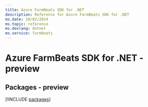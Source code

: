 ```yaml
---
title: Azure FarmBeats SDK for .NET
description: Reference for Azure FarmBeats SDK for .NET
ms.date: 10/02/2024
ms.topic: reference
ms.devlang: dotnet
ms.service: farmbeats
---
```

# Azure FarmBeats SDK for .NET - preview
## Packages - preview
[!INCLUDE [packages](farmbeats-index.md)]